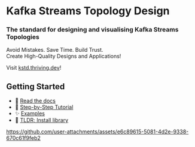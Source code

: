 # Kafka Streams Topology Design
### The standard for designing and visualising Kafka Streams Topologies

Avoid Mistakes. Save Time. Build Trust.   
Create High-Quality Designs and Applications!

Visit [kstd.thriving.dev](https://kstd.thriving.dev/)!

## Getting Started

- 📘 [Read the docs](https://kstd.thriving.dev/guide/getting-started/)   
- 📝 [Step-by-Step Tutorial](https://kstd.thriving.dev/guide/tutorial-creating-your-first-diagram/)
- ✨ [Examples](https://kstd.thriving.dev/guide/examples/)
- 🚀 [TLDR; Install library](https://excalidraw.com/#addLibrary=https%3A%2F%2Fraw.githubusercontent.com%2Fthriving-dev%2Fkafka-streams-topology-design%2Fmain%2Flib%2Fkafka-streams-topology-design_v1.0.0-alpha.3.excalidrawlib)

https://github.com/user-attachments/assets/e6c89615-5081-4d2e-9338-670c61f9feb2

